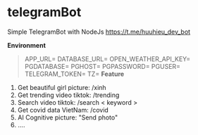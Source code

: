 
# telegramBot
Simple TelegramBot with NodeJs
https://t.me/huuhieu_dev_bot

**Environment**

>APP_URL=
DATABASE_URL=
OPEN_WEATHER_API_KEY=
PGDATABASE=
PGHOST=
PGPASSWORD=
PGUSER=
TELEGRAM_TOKEN=
TZ=
**Feature**

 1. Get beautiful girl picture: /xinh
 2. Get trending video tiktok: /trending
 3. Search video tiktok: /search < keyword >
 4. Get covid data VietNam: /covid
 5. AI Cognitive picture: "Send photo"
 6. ....
